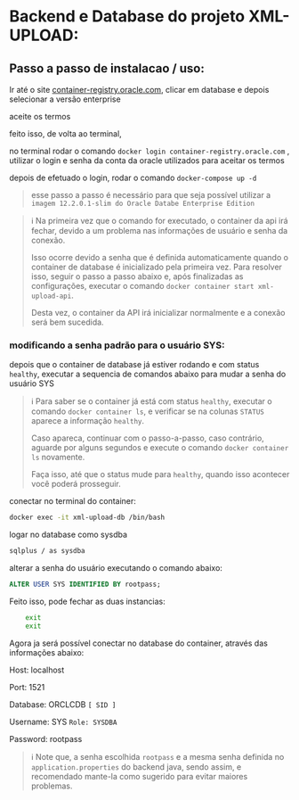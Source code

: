 
# Backend e Database do projeto XML-UPLOAD:

## Passo a passo de instalacao / uso:
Ir até o site [container-registry.oracle.com](http://container-registry.oracle.com), clicar em database e depois selecionar a versão enterprise

aceite os termos

feito isso, de volta ao terminal,

no terminal rodar o comando `docker login container-registry.oracle.com` , utilizar o login e senha da conta da oracle utilizados para aceitar os termos

depois de efetuado o login, rodar o comando `docker-compose up -d`

> esse passo a passo é necessário para que seja possível utilizar a `imagem 12.2.0.1-slim do Oracle Databe Enterprise Edition`
> 


> ℹ️ Na primeira vez que o comando for executado, o container da api irá fechar, devido a um problema nas informações de usuário e senha da conexão.
>
>Isso ocorre devido a senha que é definida automaticamente quando o container de database é inicializado pela primeira vez. Para resolver isso, seguir o passo a passo abaixo e, após finalizadas as configurações, executar o comando `docker container start xml-upload-api`.
>
>Desta vez, o container da API irá inicializar normalmente e a conexão será bem sucedida.
>

### modificando a senha padrão para o usuário SYS:

depois que o container de database já estiver rodando e com status `healthy`, executar a sequencia de comandos abaixo para mudar a senha do usuário SYS

>ℹ️ Para saber se o container já está com status `healthy`, executar o comando `docker container ls`, e verificar se na colunas `STATUS` aparece a informação `healthy`.
>
>Caso apareca, continuar com o passo-a-passo, caso contrário, aguarde por alguns segundos e execute o comando `docker container ls` novamente.
>
>Faça isso, até que o status mude para `healthy`, quando isso acontecer você poderá prosseguir.
>

conectar no terminal do container:

```bash
docker exec -it xml-upload-db /bin/bash
```

logar no database como sysdba

```bash
sqlplus / as sysdba
```

alterar a senha do usuário executando o comando abaixo:

```sql
ALTER USER SYS IDENTIFIED BY rootpass;
```

Feito isso, pode fechar as duas instancias:
```bash
    exit
    exit
```

Agora ja será possível conectar no database do container, através das informações abaixo:

Host: localhost

Port: 1521

Database: ORCLCDB `[ SID ]`

Username: SYS `Role: SYSDBA`

Password: rootpass


>ℹ️ Note que, a senha escolhida `rootpass` e a mesma senha definida no `application.properties` do backend java, sendo assim, e recomendado mante-la como sugerido para evitar maiores problemas.
>